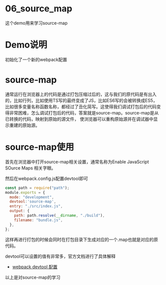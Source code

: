 
# 06_source_map

这个demo用来学习source-map

# Demo说明
初始化了一个新的webpack配置


# source-map
通常运行在浏览器上的代码是通过打包压缩过后的，这与我们的原代码是有出入的，比如行列，比如使用TS写的最终变成了JS，比如ES6写的会被转换成ES5，比如很多变量名称函数名称，都经过了丑化简写。这使得我们调试打包后的代码变得非常困难，怎么调试打包后的代码，答案就是source-map。source-map是从已转换的代码，映射到原始的源文件，
使浏览器可以重构原始源并在调试器中显示重建的原始源。

# source-map使用
首先在浏览器中打开source-map相关设置，通常名称为Enable JavaScript SOurce Maps 相关字眼。

然后在webpack.config.js配置devtool即可
```javascript
const path = require("path");
module.exports = {
  mode: "development",
  devtool:'source-map',
  entry: "./src/index.js",
  output: {
    path: path.resolve(__dirname, "./build"),
    filename: "bundle.js",
  },
};
```
这样再进行打包的时候会同时在打包目录下生成对应的一个.map也就是对应的原代码。

devtool可以设置的值有非常多，官方文档进行了具体解释
- [webpack devtool 配置](https://www.webpackjs.com/configuration/devtool#root)


以上是对source-map的学习